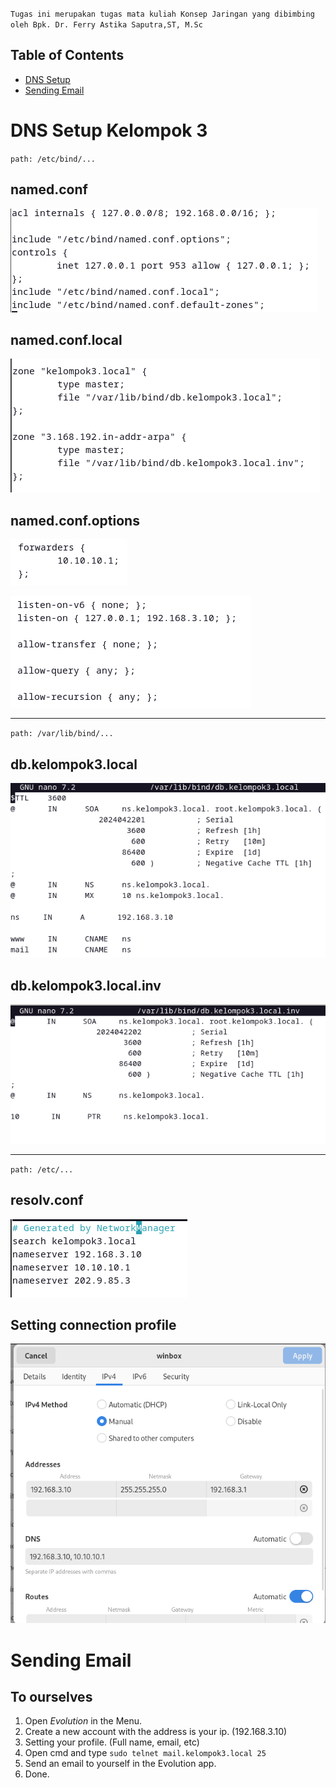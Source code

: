 

`Tugas ini merupakan tugas mata kuliah Konsep Jaringan yang dibimbing oleh Bpk. Dr. Ferry Astika Saputra,ST, M.Sc`

## Table of Contents
- [DNS Setup](#dns-setup)
- [Sending Email](#sending-email)



# DNS Setup Kelompok 3

`path: /etc/bind/...`

## named.conf
![](../assets/week9-1.png)

## named.conf.local
![](../assets/week9-2.png)

## named.conf.options
![](../assets/week9-3.png)

![](../assets/week9-4.png)

<hr>

`path: /var/lib/bind/...`

## db.kelompok3.local
![](../assets/week9-5.png)

## db.kelompok3.local.inv
![](../assets/week9-6.png)

<hr>

`path: /etc/...`

## resolv.conf
![](../assets/week9-7.png) 

## Setting connection profile

![](../assets/week9-8.png) 

# Sending Email

## To ourselves

1. Open _Evolution_ in the Menu.
2. Create a new account with the address is your ip. (192.168.3.10)
3. Setting your profile. (Full name, email, etc)
4. Open cmd and type `sudo telnet mail.kelompok3.local 25`
5. Send an email to yourself in the Evolution app.
6. Done.